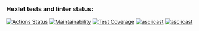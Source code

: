 ### Hexlet tests and linter status:
[![Actions Status](https://github.com/mkolotovich/backend-project-lvl3/workflows/hexlet-check/badge.svg)](https://github.com/mkolotovich/backend-project-lvl3/actions)
[![Maintainability](https://api.codeclimate.com/v1/badges/c26fd5ed72cd12cb4780/maintainability)](https://codeclimate.com/github/mkolotovich/backend-project-lvl3/maintainability)
[![Test Coverage](https://api.codeclimate.com/v1/badges/c26fd5ed72cd12cb4780/test_coverage)](https://codeclimate.com/github/mkolotovich/backend-project-lvl3/test_coverage)
[![asciicast](https://asciinema.org/a/8u6lsBNn6RFTp67tbuNP3C5Nz.svg)](https://asciinema.org/a/8u6lsBNn6RFTp67tbuNP3C5Nz)
[![asciicast](https://asciinema.org/a/Zpvpy8VTMjdFFpjuMbalXBGAI.svg)](https://asciinema.org/a/Zpvpy8VTMjdFFpjuMbalXBGAI)
